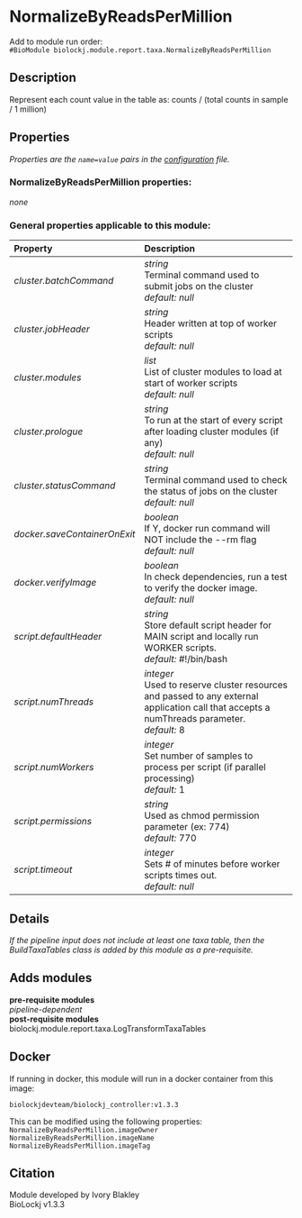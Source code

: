 # NormalizeByReadsPerMillion
Add to module run order:                    
`#BioModule biolockj.module.report.taxa.NormalizeByReadsPerMillion`

## Description 
Represent each count value in the table as: counts / (total counts in sample / 1 million)

## Properties 
*Properties are the `name=value` pairs in the [configuration](../../../Configuration#properties) file.*                   

### NormalizeByReadsPerMillion properties: 
*none*

### General properties applicable to this module: 
| Property| Description |
| :--- | :--- |
| *cluster.batchCommand* | _string_ <br>Terminal command used to submit jobs on the cluster<br>*default:*  *null* |
| *cluster.jobHeader* | _string_ <br>Header written at top of worker scripts<br>*default:*  *null* |
| *cluster.modules* | _list_ <br>List of cluster modules to load at start of worker scripts<br>*default:*  *null* |
| *cluster.prologue* | _string_ <br>To run at the start of every script after loading cluster modules (if any)<br>*default:*  *null* |
| *cluster.statusCommand* | _string_ <br>Terminal command used to check the status of jobs on the cluster<br>*default:*  *null* |
| *docker.saveContainerOnExit* | _boolean_ <br>If Y, docker run command will NOT include the --rm flag<br>*default:*  *null* |
| *docker.verifyImage* | _boolean_ <br>In check dependencies, run a test to verify the docker image.<br>*default:*  *null* |
| *script.defaultHeader* | _string_ <br>Store default script header for MAIN script and locally run WORKER scripts.<br>*default:*  #!/bin/bash |
| *script.numThreads* | _integer_ <br>Used to reserve cluster resources and passed to any external application call that accepts a numThreads parameter.<br>*default:*  8 |
| *script.numWorkers* | _integer_ <br>Set number of samples to process per script (if parallel processing)<br>*default:*  1 |
| *script.permissions* | _string_ <br>Used as chmod permission parameter (ex: 774)<br>*default:*  770 |
| *script.timeout* | _integer_ <br>Sets # of minutes before worker scripts times out.<br>*default:*  *null* |

## Details 
*If the pipeline input does not include at least one taxa table, then the BuildTaxaTables class is added by this module as a pre-requisite.*


## Adds modules 
**pre-requisite modules**                    
*pipeline-dependent*                   
**post-requisite modules**                    
biolockj.module.report.taxa.LogTransformTaxaTables                   

## Docker 
If running in docker, this module will run in a docker container from this image:<br>
```
biolockjdevteam/biolockj_controller:v1.3.3
```
This can be modified using the following properties:<br>
`NormalizeByReadsPerMillion.imageOwner`<br>
`NormalizeByReadsPerMillion.imageName`<br>
`NormalizeByReadsPerMillion.imageTag`<br>

## Citation 
Module developed by Ivory Blakley                   
BioLockj v1.3.3

